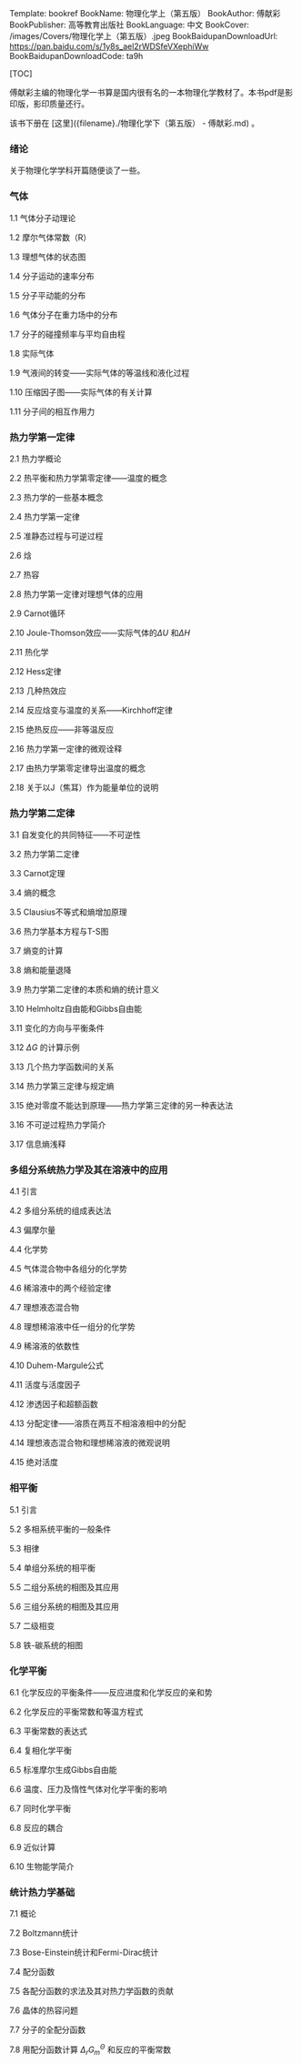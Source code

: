 Template: bookref
BookName: 物理化学上（第五版）
BookAuthor: 傅献彩
BookPublisher: 高等教育出版社
BookLanguage: 中文
BookCover: /images/Covers/物理化学上（第五版）.jpeg
BookBaidupanDownloadUrl: https://pan.baidu.com/s/1y8s_ael2rWDSfeVXephiWw 
BookBaidupanDownloadCode: ta9h

[TOC]

傅献彩主编的物理化学一书算是国内很有名的一本物理化学教材了。本书pdf是影印版，影印质量还行。

该书下册在 [这里]({filename}./物理化学下（第五版） - 傅献彩.md) 。

### 绪论

关于物理化学学科开篇随便谈了一些。

### 气体

1.1 气体分子动理论

1.2 摩尔气体常数（R）

1.3 理想气体的状态图

1.4 分子运动的速率分布

1.5 分子平动能的分布

1.6 气体分子在重力场中的分布

1.7 分子的碰撞频率与平均自由程

1.8 实际气体

1.9 气液间的转变——实际气体的等温线和液化过程

1.10 压缩因子图——实际气体的有关计算

1.11 分子间的相互作用力

### 热力学第一定律

2.1 热力学概论

2.2 热平衡和热力学第零定律——温度的概念

2.3 热力学的一些基本概念

2.4 热力学第一定律

2.5 准静态过程与可逆过程

2.6 焓

2.7 热容

2.8 热力学第一定律对理想气体的应用

2.9 Carnot循环

2.10 Joule-Thomson效应——实际气体的$\Delta U$ 和$\Delta H$

2.11 热化学

2.12 Hess定律

2.13 几种热效应

2.14 反应焓变与温度的关系——Kirchhoff定律

2.15 绝热反应——非等温反应

2.16 热力学第一定律的微观诠释

2.17 由热力学第零定律导出温度的概念

2.18 关于以J（焦耳）作为能量单位的说明

### 热力学第二定律

3.1 自发变化的共同特征——不可逆性

3.2 热力学第二定律

3.3 Carnot定理

3.4 熵的概念

3.5 Clausius不等式和熵增加原理

3.6 热力学基本方程与T-S图

3.7 熵变的计算

3.8 熵和能量退降

3.9 热力学第二定律的本质和熵的统计意义

3.10 Helmholtz自由能和Gibbs自由能

3.11 变化的方向与平衡条件

3.12 $\Delta G$ 的计算示例

3.13 几个热力学函数间的关系

3.14 热力学第三定律与规定熵

3.15 绝对零度不能达到原理——热力学第三定律的另一种表达法

3.16 不可逆过程热力学简介

3.17 信息熵浅释

### 多组分系统热力学及其在溶液中的应用

4.1 引言

4.2 多组分系统的组成表达法

4.3 偏摩尔量

4.4 化学势

4.5 气体混合物中各组分的化学势

4.6 稀溶液中的两个经验定律

4.7 理想液态混合物

4.8 理想稀溶液中任一组分的化学势

4.9 稀溶液的依数性

4.10 Duhem-Margule公式

4.11 活度与活度因子

4.12 渗透因子和超额函数

4.13 分配定律——溶质在两互不相溶液相中的分配

4.14 理想液态混合物和理想稀溶液的微观说明

4.15 绝对活度

### 相平衡

5.1 引言

5.2 多相系统平衡的一般条件

5.3 相律

5.4 单组分系统的相平衡

5.5 二组分系统的相图及其应用

5.6 三组分系统的相图及其应用

5.7 二级相变

5.8 铁-碳系统的相图

### 化学平衡

6.1 化学反应的平衡条件——反应进度和化学反应的亲和势

6.2 化学反应的平衡常数和等温方程式

6.3 平衡常数的表达式

6.4 复相化学平衡

6.5 标准摩尔生成Gibbs自由能

6.6 温度、压力及惰性气体对化学平衡的影响

6.7 同时化学平衡

6.8 反应的耦合

6.9 近似计算

6.10 生物能学简介

### 统计热力学基础

7.1 概论

7.2 Boltzmann统计

7.3 Bose-Einstein统计和Fermi-Dirac统计

7.4 配分函数

7.5 各配分函数的求法及其对热力学函数的贡献

7.6 晶体的热容问题

7.7 分子的全配分函数

7.8 用配分函数计算 $\Delta_rG_m^{\Theta}$ 和反应的平衡常数







